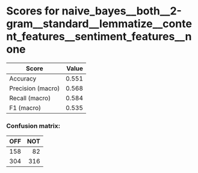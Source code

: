 # Scores for naive_bayes__both__2-gram__standard__lemmatize__content_features__sentiment_features__none
|      Score      |Value|
|-----------------|----:|
|Accuracy         |0.551|
|Precision (macro)|0.568|
|Recall (macro)   |0.584|
|F1 (macro)       |0.535|

### Confusion matrix:
|OFF|NOT|
|--:|--:|
|158| 82|
|304|316|
